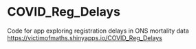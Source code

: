 # COVID_Reg_Delays
Code for app exploring registration delays in ONS mortality data<br>
https://victimofmaths.shinyapps.io/COVID_Reg_Delays
